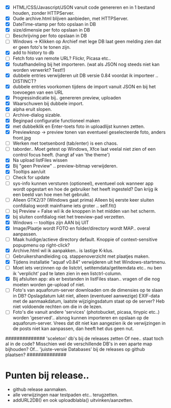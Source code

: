 - [x] HTML/CSS/Javascript/JSON vanuit code genereren en in 1 bestand houden, zonder HTTPServer.
- [x] Oude archive.html blijven aanbieden, met HTTPServer.
- [x] DateTime-stamp per foto opslaan in DB
- [x] size/dimensie per foto opslaan in DB
- [ ] Beschrijving per foto opslaan in DB
- [ ] Windows -> Klikken op Archief met lege DB laat geen melding zien dat er geen foto's te tonen zijn.
- [x] add to history to db
- [ ] Fetch foto van remote URL? Flickr, Picasa etc..
- [x] foutafhandeling bij het importeren. (wat als JSON nog steeds niet kan worden verwerkt? Test!!)
- [x] dubbele entries verwijderen uit DB versie 0.84 voordat ik importeer .. DISTINCT?
- [x] dubbele entries voorkomen tijdens de import vanuit JSON en bij het toevoegen van een URL
- [x] Progressindicatie bij.. genereren preview, uploaden
- [x] Waarschuwen bij dubbele import.
- [x] alpha eruit slopen.
- [ ] Archive-dialog sizable.
- [x] Beginpad configuratie functioneel maken
- [x] met dubbelklik en Enter-toets foto in uploadlijst kunnen zetten.
- [x] Previewknop -> preview tonen van eventueel geselecteerde foto, anders front.jpg
- [ ] Werken met toetsenbord (tab/enter) is een chaos.
- [ ] taborder.. Moet getest op Windows, Xfce laat veelal niet zien of een control focus heeft. (hangt af van 'the theme')
- [x] Na upload listFiles wissen
- [x] Bij "geen Preview" .. preview-bitmap verwijderen.
- [x] Tooltips aan/uit
- [ ] Check for update
- [ ] sys-info kunnen versturen (optioneel), eventueel ook wanneer app wordt opgestart en hoe de gebruiker het heeft ingesteld? Dan krijg ik een beeld van hoe men het gebruikt.
- [ ] Alleen GTK2/3? (Windows gaat prima) Alleen bij eerste keer sluiten confdialog wordt mainframe iets groter .. self.fit()
- [ ] bij Preview = False wil ik de knoppen in het midden van het scherm.
- [x] bij sluiten confdialog niet het treeview-pad verzetten.
- [x] Windows -- tooltips zijn AAN bij UIT
- [x] Image/Plaatje wordt FOTO en folder/directory wordt MAP.. overal aanpassen.
- [ ] Maak huidige/actieve directory default. Knoppie of context-sensitive popupmenu op right-click?
- [x] Archive.html wil ik aanpakken.. is lastige K-klus.
- [ ] Gebruikershandleiding cq. stappenoverzicht met plaatjes maken.
- [x] Tijdens installatie "aquaf v0.84" verwijderen uit het Windows-startmenu.
- [ ] Moet iets verzinnen op de listctrl, setitemdata/getitemdata etc.. nu ben ik 'verplicht' pad te laten zien in een listctrl-column.
- [x] Bij afsluiten app: als er bestanden in listFiles staan.. vragen of die nog moeten worden ge-upload of niet.
- [ ] Foto's van aquaforum-server downloaden om de dimensies op te slaan in DB?
      Opslagdatum lukt niet, alleen (eventueel aanwezige) EXIF-data met de aanmaakdatum, laatste wijzigingsdatum staat op de server? Heb niet voldoende rechten om die in de lezen.
- [ ] Foto's die vanuit andere 'services' (photobucket, picasa, tinypic etc..) worden 'geserved'.. alsnog kunnen importeren en opslaan op de aquaforum-server.
      Vrees dat dit niet kan aangezien ik de verwijzingen in de posts niet kan aanpassen, dan heeft het dus geen nut.

##############
'sceleton' db's bij de releases zetten
Of nee.. staat toch al in de code?
Misschien wel de verschillende DB's in een aparte map bijhouden?
Of... 'juiste-versie Databases' bij de releases op github plaatsen? 
##############

# Punten bij release..
* github release aanmaken.
* alle verwijzingen naar testpaden etc.. terugzetten.
* addURL2DB() en ook uploadblabla() uitvinken/aanzetten.
